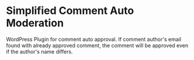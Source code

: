 # Simplified Comment Auto Moderation
WordPress Plugin for comment auto approval.
If comment author's email found with already approved comment, the comment will be approved even if the author's name differs.
